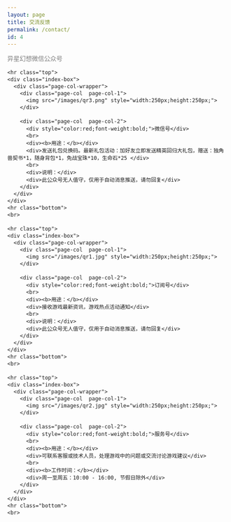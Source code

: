 ```yaml
---
layout: page
title: 交流反馈
permalink: /contact/
id: 4
---
```


<div class="home">

  <div class="align-center">
    <font color="grey">异星幻想微信公众号</font>
  </div>

  <div class="wrapper">        

    <hr class="top">
    <div class="index-box">
      <div class="page-col-wrapper">           
        <div class="page-col  page-col-1">
          <img src="/images/qr3.png" style="width:250px;height:250px;">          
        </div>

        <div class="page-col  page-col-2">
          <div style="color:red;font-weight:bold;">微信号</div>          
          <br>
          <div><b>用途：</b></div>
          <div>发送礼包兑换码。最新礼包活动：加好友立即发送精英回归大礼包，赠送：独角兽契书*1，随身背包*1，免战宝珠*10，生命石*25 </div>
          <br>
          <div>说明：</div>
          <div>此公众号无人值守，仅用于自动消息推送，请勿回复</div>     
        </div>
      </div>
    </div>
    <hr class="bottom">
    <br>
    
    <hr class="top">
    <div class="index-box">
      <div class="page-col-wrapper">           
        <div class="page-col  page-col-1">
          <img src="/images/qr1.jpg" style="width:250px;height:250px;">          
        </div>

        <div class="page-col  page-col-2">
          <div style="color:red;font-weight:bold;">订阅号</div>          
          <br>
          <div><b>用途：</b></div>
          <div>接收游戏最新资讯，游戏热点活动通知</div>
          <br>
          <div>说明：</div>
          <div>此公众号无人值守，仅用于自动消息推送，请勿回复</div>     
        </div>
      </div>
    </div>
    <hr class="bottom">
    <br>
    
    <hr class="top">
    <div class="index-box">
      <div class="page-col-wrapper">           
        <div class="page-col  page-col-1">
          <img src="/images/qr2.jpg" style="width:250px;height:250px;">          
        </div>

        <div class="page-col  page-col-2">
          <div style="color:red;font-weight:bold;">服务号</div>          
          <br>
          <div><b>用途：</b></div>
          <div>可联系客服或技术人员，处理游戏中的问题或交流讨论游戏建议</div>
          <br>
          <div><b>工作时间：</b></div>
          <div>周一至周五：10:00 - 16:00, 节假日除外</div>     
        </div>
      </div>
    </div>
    <hr class="bottom">
    <br>


  </div>

</div>
